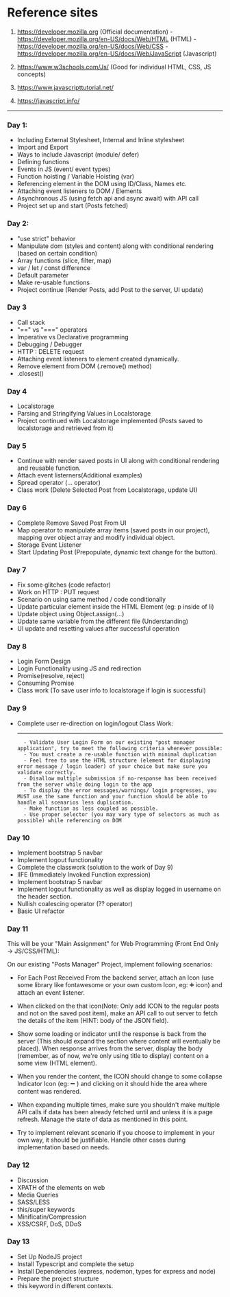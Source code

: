 # Reference sites
1. https://developer.mozilla.org   (Official documentation)
        - https://developer.mozilla.org/en-US/docs/Web/HTML (HTML)
        - https://developer.mozilla.org/en-US/docs/Web/CSS
        - https://developer.mozilla.org/en-US/docs/Web/JavaScript (Javascript)

2. https://www.w3schools.com/Js/ (Good for individual HTML, CSS, JS concepts)
3. https://www.javascripttutorial.net/
4. https://javascript.info/

________________________________________________________________________________________________________________________________________________________________________________________________________________________________________

### Day 1: 
- Including External Stylesheet, Internal and Inline stylesheet
- Import and Export
- Ways to include Javascript (module/ defer)
- Defining functions
- Events in JS (event/ event types)
- Function hoisting / Variable Hoisting (var)
- Referencing element in the DOM using ID/Class, Names etc.
- Attaching event listeners to DOM / Elements
- Asynchronous JS (using fetch api and async await) with API call
- Project set up and start (Posts fetched)

### Day 2:
- "use strict" behavior
- Manipulate dom (styles and content) along with conditional rendering (based on certain condition)
- Array functions (slice, filter, map)
- var / let / const difference
- Default parameter
- Make re-usable functions
- Project continue (Render Posts, add Post to the server, UI update)

### Day 3
- Call stack
- "==" vs "===" operators
- Imperative vs Declarative programming
- Debugging / Debugger
- HTTP : DELETE request
- Attaching event listeners to element created dynamically.
- Remove element from DOM (.remove() method)
- .closest() 

### Day 4
- Localstorage
- Parsing and Stringifying Values in Localstorage
- Project continued with Localstorage implemented (Posts saved to localstorage and retrieved from it)


### Day 5
- Continue with render saved posts in UI along with conditional rendering and reusable function.
- Attach event listerners(Additional examples)
- Spread operator (... operator)
- Class work (Delete Selected Post from Localstorage, update UI)

### Day 6
- Complete Remove Saved Post From UI
- Map operator to manipulate array items (saved posts in our project), mapping over object array and modify     individual object.
- Storage Event Listener
- Start Updating Post (Prepopulate, dynamic text change for the button).

### Day 7
- Fix some glitches (code refactor)
- Work on HTTP : PUT request
- Scenario on using same method / code conditionally
- Update particular element inside the HTML Element (eg: p inside of li)
- Update object using Object.assign(...)
- Update same variable from the different file (Understanding)
- UI update and resetting values after successful operation

### Day 8
- Login Form Design
- Login Functionality using JS and redirection
- Promise(resolve, reject)
- Consuming Promise
- Class work (To save user info to localstorage if login is successful)

### Day 9
- Complete user re-direction on login/logout
  Class Work:
  ___________

        - Validate User Login Form on our existing "post manager application", try to meet the following criteria whenever possible:
        - You must create a re-usable function with minimal duplication
        - Feel free to use the HTML structure (element for displaying error message / login loader) of your choice but make sure you validate correctly. 
        - Disallow multiple submission if no-response has been received from the server while doing login to the app
        - To display the error messages/warnings/ login progresses, you MUST use the same function and your function should be able to handle all scenarios less duplication.
        - Make function as less coupled as possible.
        - Use proper selector (you may vary type of selectors as much as possible) while referencing on DOM

### Day 10
- Implement bootstrap 5 navbar
- Implement logout functionality
- Complete the classwork (solution to the work of Day 9)
- IIFE (Immediately Invoked Function expression)
- Implement bootstrap 5 navbar
- Implement logout functionality as well as display logged in username on the header section. 
- Nullish coalescing operator (?? operator)
- Basic UI refactor

### Day 11
This will be your "Main Assignment" for Web Programming (Front End Only -> JS/CSS/HTML):

On our existing "Posts Manager" Project, implement following scenarios:
- For Each Post Received From the backend server, attach an Icon (use some library like fontawesome or your own custom Icon, eg: ➕ icon) and attach an event listener.

- When clicked on the that icon(Note: Only add ICON to the regular posts and not on the saved post item), make an API call to out server to fetch the details of the item (HINT: body of the JSON field).

- Show some loading or indicator until the response is back from the server (This should expand the section where content will eventually be placed). When response arrives from the server, display the body (remember, as of now, we're only using title to display) content on a some view (HTML element). 

- When you render the content, the ICON should change to some collapse Indicator Icon (eg: ➖ ) and clicking on it should hide the area where content was rendered.

- When expanding multiple times, make sure you shouldn't make multiple API calls if data has been already fetched until and unless it is a page refresh. Manage the state of data as mentioned in this point. 

- Try to implement relevant scenario if you choose to implement in your own way, it should be justifiable. Handle other cases during implementation based on needs.

### Day 12
- Discussion
- XPATH of the elements on web
- Media Queries
- SASS/LESS
- this/super keywords
- Minificatin/Compression
- XSS/CSRF, DoS, DDoS

### Day 13
- Set Up NodeJS project
- Install Typescript and complete the setup
- Install Dependencies (express, nodemon, types for express and node)
- Prepare the project structure
- this keyword in different contexts.